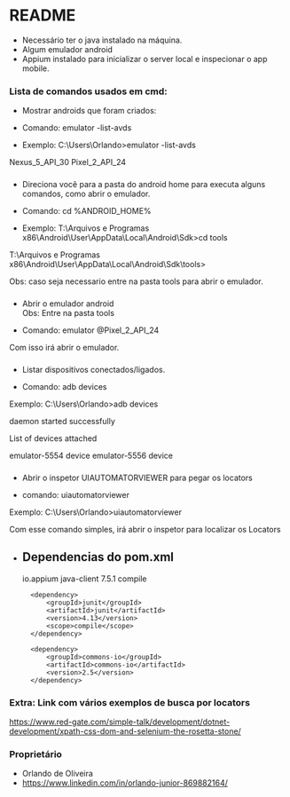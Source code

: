 # README #

 - Necessário ter o java instalado na máquina. 
 - Algum emulador android
 - Appium instalado para inicializar o server local e inspecionar o app mobile.

### Lista de comandos usados em cmd: ###
* Mostrar androids que foram criados:

 - Comando: emulator -list-avds

 - Exemplo: C:\Users\Orlando>emulator -list-avds

Nexus_5_API_30
Pixel_2_API_24
### ##############################################
* Direciona você para a pasta do android home para executa alguns comandos, como abrir o emulador.

 - Comando: cd %ANDROID_HOME% 

 - Exemplo:	
T:\Arquivos e Programas x86\Android\User\AppData\Local\Android\Sdk>cd tools

T:\Arquivos e Programas x86\Android\User\AppData\Local\Android\Sdk\tools>
	
Obs: caso seja necessario entre na pasta tools para abrir o emulador.
### ###############################################
* Abrir o emulador android  
Obs: Entre na pasta tools

 - Comando: emulator @Pixel_2_API_24

Com isso irá abrir o emulador.

### ################################################
* Listar dispositivos conectados/ligados.

 - Comando: adb devices 

Exemplo:
C:\Users\Orlando>adb devices

daemon started successfully

List of devices attached

emulator-5554   device
emulator-5556   device
### #################################################

* Abrir o inspetor UIAUTOMATORVIEWER para pegar os locators

 - comando: uiautomatorviewer

Exemplo:
C:\Users\Orlando>uiautomatorviewer

Com esse comando simples, irá abrir o inspetor para localizar os Locators
### #################################################
* Dependencias do pom.xml
	- 
    <dependencies>
		<dependency>
			<groupId>io.appium</groupId>
			<artifactId>java-client</artifactId>
			<version>7.5.1</version>
			<scope>compile</scope>
		</dependency>

		<dependency>
			<groupId>junit</groupId>
			<artifactId>junit</artifactId>
			<version>4.13</version>
			<scope>compile</scope>
		</dependency>
		
		<dependency>
			<groupId>commons-io</groupId>
			<artifactId>commons-io</artifactId>
			<version>2.5</version>
		</dependency>
	</dependencies>

### Extra: Link com vários exemplos de busca por locators ###
https://www.red-gate.com/simple-talk/development/dotnet-development/xpath-css-dom-and-selenium-the-rosetta-stone/

### #################################################
### Proprietário ###

* Orlando de Oliveira
* https://www.linkedin.com/in/orlando-junior-869882164/